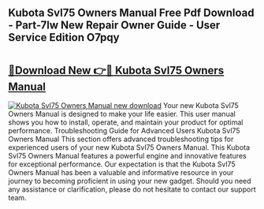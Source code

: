 ## Kubota Svl75 Owners Manual Free Pdf Download - Part-7lw New Repair Owner Guide - User Service Edition O7pqy

# <h2><a href="http://bc88229.oget.top/?id=Kubota+Svl75+Owners+Manual">🔗Download New 👉🔴 Kubota Svl75 Owners Manual</a></h2>

[![Kubota Svl75 Owners Manual new download](https://i.imgur.com/5g1atiW.png)](http://bc88229.oget.top/?id=Kubota+Svl75+Owners+Manual)
Your new Kubota Svl75 Owners Manual is designed to make your life easier. This user manual shows you how to install, operate, and maintain your product for optimal performance. Troubleshooting Guide for Advanced Users Kubota Svl75 Owners Manual This section offers advanced troubleshooting tips for experienced users of your new Kubota Svl75 Owners Manual. This Kubota Svl75 Owners Manual features a powerful engine and innovative features for exceptional performance. Our expectation is that the Kubota Svl75 Owners Manual has been a valuable and informative resource in your journey to becoming proficient in using your new gadget. Should you need any assistance or clarification, please do not hesitate to contact our support team.
